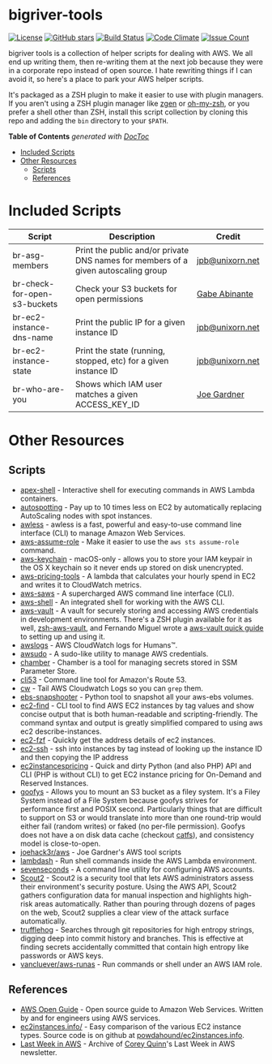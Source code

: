 
# bigriver-tools

[![License](https://img.shields.io/badge/License-Apache%202.0-blue.svg)](https://opensource.org/licenses/Apache-2.0)
[![GitHub stars](https://img.shields.io/github/stars/unixorn/bigriver-tools.svg)](https://github.com/unixorn/bigriver-tools/stargazers)
[![Build Status](https://travis-ci.org/unixorn/bigriver-tools.png)](https://travis-ci.org/unixorn/bigriver-tools)
[![Code Climate](https://codeclimate.com/github/unixorn/bigriver-tools/badges/gpa.svg)](https://codeclimate.com/github/unixorn/bigriver-tools)
[![Issue Count](https://codeclimate.com/github/unixorn/bigriver-tools/badges/issue_count.svg)](https://codeclimate.com/github/unixorn/bigriver-tools)

bigriver tools is a collection of helper scripts for dealing with AWS. We all end up writing them, then re-writing them at the next job because they were in a corporate repo instead of open source. I hate rewriting things if I can avoid it, so here's a place to park your AWS helper scripts.

It's packaged as a ZSH plugin to make it easier to use with plugin managers. If you aren't using a ZSH plugin manager like [zgen](https://github.com/tarjoilija/zgen) or [oh-my-zsh](https://github.com/robbyrussell/oh-my-zsh), or you prefer a shell other than ZSH, install this script collection by  cloning this repo and adding the `bin` directory to your `$PATH`.

<!-- START doctoc generated TOC please keep comment here to allow auto update -->
<!-- DON'T EDIT THIS SECTION, INSTEAD RE-RUN doctoc TO UPDATE -->
**Table of Contents**  *generated with [DocToc](https://github.com/thlorenz/doctoc)*

- [Included Scripts](#included-scripts)
- [Other Resources](#other-resources)
  - [Scripts](#scripts)
  - [References](#references)

<!-- END doctoc generated TOC please keep comment here to allow auto update -->

# Included Scripts

| Script | Description | Credit |
| ------ | ----------- | ------ |
| br-asg-members | Print the public and/or private DNS names for members of a given autoscaling group | jpb@unixorn.net |
| br-check-for-open-s3-buckets | Check your S3 buckets for open permissions | [Gabe Abinante](https://github.com/gabinante) |
| br-ec2-instance-dns-name | Print the public IP for a given instance ID | jpb@unixorn.net |
| br-ec2-instance-state | Print the state (running, stopped, etc) for a given instance ID | jpb@unixorn.net |
| br-who-are-you | Shows which IAM user matches a given ACCESS_KEY_ID | [Joe Gardner](https://github.com/joehack3r) |

# Other Resources

## Scripts

* [apex-shell](https://github.com/apex/apex-shell) - Interactive shell for executing commands in AWS Lambda containers.
* [autospotting](https://github.com/cristim/autospotting) - Pay up to 10 times less on EC2 by automatically replacing AutoScaling nodes with spot instances.
* [awless](https://github.com/wallix/awless) - awless is a fast, powerful and easy-to-use command line interface (CLI) to manage Amazon Web Services.
* [aws-assume-role](https://github.com/remind101/assume-role) - Make it easier to use the `aws sts assume-role` command.
* [aws-keychain](https://github.com/pda/aws-keychain) - macOS-only - allows you to store your IAM keypair in the OS X keychain so it never ends up stored on disk unencrypted.
* [aws-pricing-tools](https://github.com/ConcurrenyLabs/aws-pricing-tools) - A lambda that calculates your hourly spend in EC2 and writes it to CloudWatch metrics.
* [aws-saws](https://github.com/donnemartin/saws) - A supercharged AWS command line interface (CLI).
* [aws-shell](https://github.com/awslabs/aws-shell) - An integrated shell for working with the AWS CLI.
* [aws-vault](https://github.com/99designs/aws-vault) - A vault for securely storing and accessing AWS credentials in development environments. There's a ZSH plugin available for it as well, [zsh-aws-vault](https://github.com/blimmer/zsh-aws-vault), and Fernando Miguel wrote a [aws-vault quick guide](https://github.com/FernandoMiguel/kb/tree/master/aws-vault) to setting up and using it.
* [awslogs](https://github.com/jorgebastida/awslogs) - AWS CloudWatch logs for Humans™.
* [awsudo](https://github.com/makethunder/awsudo) - A sudo-like utility to manage AWS credentials.
* [chamber](https://github.com/segmentio/chamber) - Chamber is a tool for managing secrets stored in SSM Parameter Store.
* [cli53](https://github.com/barnybug/cli53) - Command line tool for Amazon's Route 53.
* [cw](https://github.com/lucagrulla/cw) - Tail AWS Cloudwatch Logs so you can `grep` them.
* [ebs-snapshooter](https://github.com/smileisak/ebs-snapshooter) - Python tool to snapshot all your aws-ebs volumes.
* [ec2-find](https://github.com/Findly-Inc/ec2-find) - CLI tool to find AWS EC2 instances by tag values and show concise output that is both human-readable and scripting-friendly. The command syntax and output is greatly simplified compared to using aws ec2 describe-instances.
* [ec2-fzf](https://github.com/solarnz/ec2-fzf) - Quickly get the address details of ec2 instances.
* [ec2-ssh](https://pypi.python.org/pypi/ec2-ssh) - ssh into instances by tag instead of looking up the instance ID and then copying the IP address
* [ec2instancespricing](https://github.com/erans/ec2instancespricing) - Quick and dirty Python (and also PHP) API and CLI (PHP is without CLI) to get EC2 instance pricing for On-Demand and Reserved Instances.
* [goofys](https://github.com/kahing/goofys) - Allows you to mount an S3 bucket as a filey system. It's a Filey System instead of a File System because goofys strives for performance first and POSIX second. Particularly things that are difficult to support on S3 or would translate into more than one round-trip would either fail (random writes) or faked (no per-file permission). Goofys does not have a on disk data cache (checkout [catfs](https://github.com/kahing/catfs)), and consistency model is close-to-open.
* [joehack3r/aws](https://github.com/joehack3r/aws) - Joe Gardner's AWS tool scripts
* [lambdash](https://github.com/alestic/lambdash) - Run shell commands inside the AWS Lambda environment.
* [sevenseconds](https://github.com/zalando-stups/sevenseconds) - A command line utility for configuring AWS accounts.
* [Scout2](https://github.com/nccgroup/Scout2) - Scout2 is a security tool that lets AWS administrators assess their environment's security posture. Using the AWS API, Scout2 gathers configuration data for manual inspection and highlights high-risk areas automatically. Rather than pouring through dozens of pages on the web, Scout2 supplies a clear view of the attack surface automatically.
* [trufflehog](https://github.com/dxa4481/truffleHog) - Searches through git repositories for high entropy strings, digging deep into commit history and branches. This is effective at finding secrets accidentally committed that contain high entropy like passwords or AWS keys.
* [vancluever/aws-runas](https://github.com/vancluever/aws-runas) - Run commands or shell under an AWS IAM role.

## References

* [AWS Open Guide](https://github.com/open-guides/og-aws) - Open source guide to Amazon Web Services. Written by and for engineers using AWS services.
* [ec2instances.info/](http://www.ec2instances.info/) - Easy comparison of the various EC2 instance types. Source code is on github at [powdahound/ec2instances.info](https://github.com/powdahound/ec2instances.info).
* [Last Week in AWS](https://snarkive.lastweekinaws.com/) - Archive of [Corey Quinn](https://twitter.com/quinnypig)'s Last Week in AWS newsletter.
